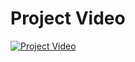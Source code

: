 # Project Video
[![Project Video](https://img.youtube.com/vi/FnNIeDtFn54/0.jpg)](https://youtu.be/FnNIeDtFn54)

